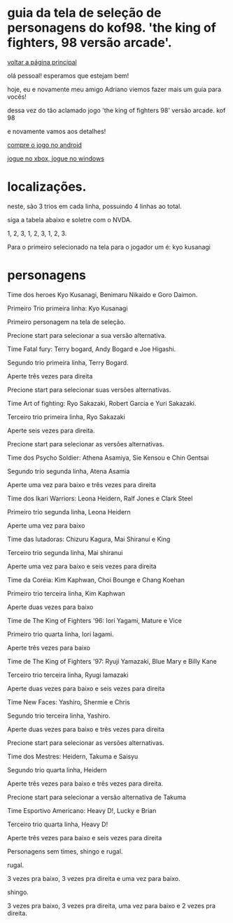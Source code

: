 ﻿# guia da tela de seleção de personagens do kof98. 'the king of fighters, 98 versão arcade'.


[voltar a página principal](index)


olá pessoal! esperamos que estejam bem!


hoje, eu e  novamente meu amigo Adriano  viemos fazer mais um guia para vocês!


dessa vez do tão aclamado jogo 'the king of fighters 98' versão arcade. kof 98


e novamente vamos aos detalhes!


[compre o jogo no android](https://play.google.com/store/apps/details?id=com.snkplaymore.android007&hl=pt_BR&gl=US)


[jogue no xbox, jogue no windows](https://www.microsoft.com/pt-ao/p/aca-neogeo-the-king-of-fighters-98/9nncqwh2dm17?activetab=pivot:overviewtab)


# localizações.


neste, são 3 trios em cada linha, possuindo  4 linhas ao total.


siga a tabela abaixo e soletre com o NVDA.


1, 2, 3, 1, 2, 3, 1, 2, 3.


Para o primeiro selecionado na tela para o jogador um é: kyo kusanagi


# personagens


Time dos heroes Kyo Kusanagi, Benimaru Nikaido e Goro Daimon.


Primeiro Trio primeira linha: Kyo Kusanagi


Primeiro personagem na tela de seleção.


Precione start para selecionar a sua versão alternativa.


Time Fatal fury: Terry bogard, Andy Bogard e Joe Higashi.


Segundo trio primeira linha, Terry Bogard.


Aperte três vezes para direita


Precione start para selecionar suas versões alternativas.


Time Art of fighting: Ryo Sakazaki, Robert Garcia e Yuri Sakazaki.


Terceiro trio primeira linha, Ryo Sakazaki


Aperte seis vezes para direita.


Precione start para selecionar as versões alternativas.


Time dos Psycho Soldier: Athena Asamiya, Sie Kensou e Chin Gentsai


Segundo trio segunda linha, Atena Asamia


Aperte uma vez para baixo e três vezes para direita


Time dos Ikari Warriors: Leona Heidern, Ralf Jones e Clark Steel


Primeiro trio segunda linha, Leona Heidern


Aperte uma vez para baixo


Time das lutadoras: Chizuru Kagura, Mai Shiranui e King


Terceiro trio segunda linha, Mai shiranui


Aperte uma vez para baixo e seis vezes para direita


Time da Coréia: Kim Kaphwan, Choi Bounge e Chang Koehan


Primeiro trio terceira linha, Kim Kaphwan


Aperte duas vezes para baixo


Time de The King of Fighters '96: Iori Yagami, Mature e Vice


Primeiro trio quarta linha, Iori Iagami.


Aperte três vezes para baixo


Time de The King of Fighters '97: Ryuji Yamazaki, Blue Mary e Billy Kane


Terceiro trio terceira linha, Ryugi Iamazaki


Aperte duas vezes para baixo e seis vezes para direita


Time New Faces: Yashiro, Shermie e Chris


Segundo trio terceira linha, Yashiro.


Aperte duas vezes para baixo e três vezes para direita


Precione start para selecionar as versões alternativas.


Time dos Mestres: Heidern, Takuma e Saisyu


Segundo trio quarta linha, Heidern


Aperte três vezes para baixo e três vezes para direita.


Precione start para selecionar a versão alternativa de Takuma


Time Esportivo Americano: Heavy D!, Lucky e Brian


Terceiro trio quarta linha, Heavy D!


Aperte três vezes para baixo e seis vezes para direita


Personagens sem times, shingo e rugal.


rugal.


3 vezes pra baixo, 3 vezes pra direita e uma vez para baixo.


shingo.


3 vezes pra baixo, 3 vezes pra direita, uma vez para baixo e 2 vezes pra direita.